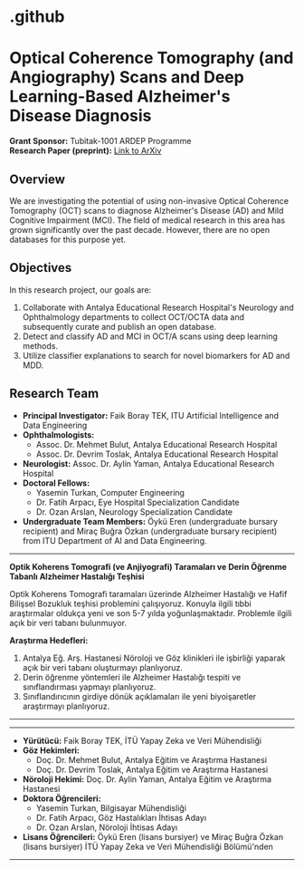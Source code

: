 # .github


# Optical Coherence Tomography (and Angiography) Scans and Deep Learning-Based Alzheimer's Disease Diagnosis

**Grant Sponsor:** Tubitak-1001 ARDEP Programme  
**Research Paper (preprint):** [Link to ArXiv](https://arxiv.org/abs/2209.03354)

## Overview

We are investigating the potential of using non-invasive Optical Coherence Tomography (OCT) scans to diagnose Alzheimer's Disease (AD) and Mild Cognitive Impairment (MCI). The field of medical research in this area has grown significantly over the past decade. However, there are no open databases for this purpose yet.

## Objectives

In this research project, our goals are:

1. Collaborate with Antalya Educational Research Hospital's Neurology and Ophthalmology departments to collect OCT/OCTA data and subsequently curate and publish an open database.
2. Detect and classify AD and MCI in OCT/A scans using deep learning methods.
3. Utilize classifier explanations to search for novel biomarkers for AD and MDD.

## Research Team

- **Principal Investigator:** Faik Boray TEK, ITU Artificial Intelligence and Data Engineering
- **Ophthalmologists:** 
  - Assoc. Dr. Mehmet Bulut, Antalya Educational Research Hospital
  - Assoc. Dr. Devrim Toslak, Antalya Educational Research Hospital
- **Neurologist:** Assoc. Dr. Aylin Yaman, Antalya Educational Research Hospital
- **Doctoral Fellows:** 
  - Yasemin Turkan, Computer Engineering 
  - Dr. Fatih Arpacı, Eye Hospital Specialization Candidate
  - Dr. Ozan Arslan, Neurology Specialization Candidate
- **Undergraduate Team Members:** Öykü Eren (undergraduate bursary recipient) and Miraç Buğra Özkan (undergraduate bursary recipient) from ITU Department of AI and Data Engineering.

---

**Optik Koherens Tomografi (ve Anjiyografi) Taramaları ve Derin Öğrenme Tabanlı Alzheimer Hastalığı Teşhisi**

Optik Koherens Tomografi taramaları üzerinde Alzheimer Hastalığı ve Hafif Bilişsel Bozukluk teşhisi problemini çalışıyoruz. Konuyla ilgili tıbbi araştırmalar oldukça yeni ve son 5-7 yılda yoğunlaşmaktadır. Problemle ilgili açık bir veri tabanı bulunmuyor.

**Araştırma Hedefleri:**

1. Antalya Eğ. Arş. Hastanesi Nöroloji ve Göz klinikleri ile işbirliği yaparak açık bir veri tabanı oluşturmayı planlıyoruz.
2. Derin öğrenme yöntemleri ile Alzheimer Hastalığı tespiti ve sınıflandırması yapmayı planlıyoruz.
3. Sınıflandırıcının girdiye dönük açıklamaları ile yeni biyoişaretler araştırmayı planlıyoruz.

---

---

- **Yürütücü:** Faik Boray TEK, İTÜ Yapay Zeka ve Veri Mühendisliği
- **Göz Hekimleri:** 
  - Doç. Dr. Mehmet Bulut, Antalya Eğitim ve Araştırma Hastanesi
  - Doç. Dr. Devrim Toslak, Antalya Eğitim ve Araştırma Hastanesi
- **Nöroloji Hekimi:** Doç. Dr. Aylin Yaman, Antalya Eğitim ve Araştırma Hastanesi
- **Doktora Öğrencileri:** 
  - Yasemin Turkan, Bilgisayar Mühendisliği 
  - Dr. Fatih Arpacı, Göz Hastalıkları İhtisas Adayı
  - Dr. Ozan Arslan, Nöroloji İhtisas Adayı
- **Lisans Öğrencileri:** Öykü Eren (lisans bursiyer) ve Miraç Buğra Özkan (lisans bursiyer) İTÜ Yapay Zeka ve Veri Mühendisliği Bölümü'nden

---
